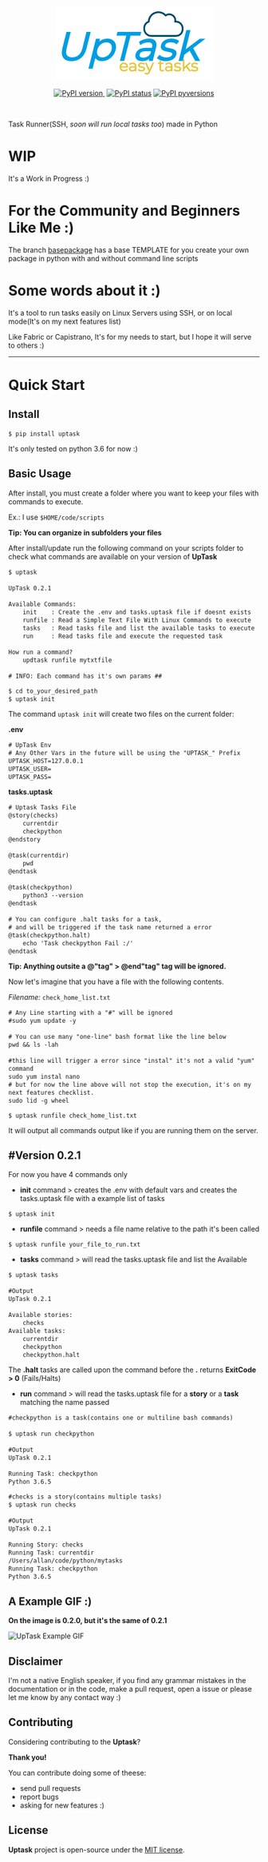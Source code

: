 <p align="center">
<a href="https://github.com/allanfreitas/uptask">
<img src="https://raw.githubusercontent.com/allanfreitas/uptask/master/uptask-logo-small.png"></a></p>

<p align="center">

<a href="https://github.com/allanfreitas/uptask">
    <img src="https://img.shields.io/pypi/v/uptask.svg?style=flat-square" 
    alt="PyPI version">
    </a>

<a href="https://www.python.org/">
    <img src="https://img.shields.io/badge/Made%20with-Python-1f425f.svg" 
    alt=""></a>

<a href="https://pypi.python.org/pypi/uptask/">
    <img src="https://img.shields.io/pypi/status/uptask.svg" 
    alt="PyPI status"></a>


<a href="https://pypi.python.org/pypi/uptask/">
    <img src="https://img.shields.io/pypi/pyversions/uptask.svg" 
    alt="PyPI pyversions"></a>
    
</p>

<p align="center">

<a href="https://github.com/allanfreitas/uptask/blob/master/LICENSE">
    <img src="https://img.shields.io/github/license/allanfreitas/uptask.svg?style=flat-square" 
    alt=""></a>


<a href="https://github.com/allanfreitas/uptask/stargazers">
    <img src="https://img.shields.io/github/stars/allanfreitas/uptask.svg?style=flat-square" 
    alt=""></a>


<a href="https://github.com/allanfreitas/uptask/issues">
    <img src="https://img.shields.io/github/issues/allanfreitas/uptask.svg?style=flat-square" 
    alt=""></a>
</p>



Task Runner(SSH, *soon will run local tasks too*) made in Python

# WIP

It's a Work in Progress :)

# For the Community and Beginners Like Me :)

The branch [basepackage](https://github.com/allanfreitas/uptask/tree/basepackage)
has a base TEMPLATE for you create your own package in python with and without command line scripts

# Some words about it :)

It's a tool to run tasks easily on Linux Servers using SSH,
or on local mode(It's on my next features list)

Like Fabric or Capistrano, It's for my needs to start,
but I hope it will serve to others :)

<hr />

# Quick Start

## Install
```shell
$ pip install uptask
```
It's only tested on python 3.6 for now :)

## Basic Usage
After install, you must create a folder where you want to keep your files with commands to execute.

Ex.: I use ```$HOME/code/scripts```

**Tip: You can organize in subfolders your files** 

After install/update run the following command on your scripts folder to check what commands are available on your version of **UpTask**

```shell
$ uptask

UpTask 0.2.1

Available Commands:
    init    : Create the .env and tasks.uptask file if doesnt exists
    runfile : Read a Simple Text File With Linux Commands to execute
    tasks   : Read tasks file and list the available tasks to execute
    run     : Read tasks file and execute the requested task

How run a command?
    updtask runfile mytxtfile

# INFO: Each command has it's own params ##
```


```shell
$ cd to_your_desired_path
$ uptask init
```
The command ```uptask init``` will create two files on the current folder:

**.env**

```shell
# UpTask Env
# Any Other Vars in the future will be using the "UPTASK_" Prefix
UPTASK_HOST=127.0.0.1
UPTASK_USER=
UPTASK_PASS=
```

**tasks.uptask**

```shell
# Uptask Tasks File
@story(checks)
    currentdir
    checkpython
@endstory

@task(currentdir)
    pwd
@endtask

@task(checkpython)
    python3 --version
@endtask

# You can configure .halt tasks for a task, 
# and will be triggered if the task name returned a error
@task(checkpython.halt)
    echo 'Task checkpython Fail :/'
@endtask
```

**Tip: Anything outsite a @"tag" > @end"tag" tag will be ignored.**


Now let's imagine that you have a file with the following contents.

*Filename:* ```check_home_list.txt ```

```shell
# Any Line starting with a "#" will be ignored
#sudo yum update -y

# You can use many "one-line" bash format like the line below
pwd && ls -lah

#this line will trigger a error since "instal" it's not a valid "yum" command
sudo yum instal nano
# but for now the line above will not stop the execution, it's on my next features checklist.
sudo lid -g wheel
```

```shell
$ uptask runfile check_home_list.txt
```
It will output all commands output like if you are running them on the server.


## #Version 0.2.1

For now you have 4 commands only


- **init** command > creates the .env with default vars and creates the tasks.uptask file with a example list of tasks

```shell
$ uptask init
```

- **runfile** command > needs a file name relative to the path it's been called

```shell 
$ uptask runfile your_file_to_run.txt
```

- **tasks** command > will read the tasks.uptask file and list the Available 

```shell
$ uptask tasks

#Output
UpTask 0.2.1

Available stories:
    checks
Available tasks:
    currentdir
    checkpython
    checkpython.halt
```

The **.halt** tasks are called upon the command before the **.** returns **ExitCode > 0** (Fails/Halts)

- **run** command > will read the tasks.uptask file for a **story** or a **task** matching the name passed 

```shell
#checkpython is a task(contains one or multiline bash commands)
	
$ uptask run checkpython

#Output
UpTask 0.2.1

Running Task: checkpython
Python 3.6.5
```


```shell
#checks is a story(contains multiple tasks)
$ uptask run checks 

#Output
UpTask 0.2.1

Running Story: checks
Running Task: currentdir
/Users/allan/code/python/mytasks
Running Task: checkpython
Python 3.6.5
```

## A Example GIF :)

**On the image is 0.2.0, but it's the same of 0.2.1**

![UpTask Example GIF](https://i.imgur.com/EqYjyvJ.gif)


## Disclaimer
I'm not a native English speaker, 
if you find any grammar mistakes in the documentation or in the code, 
make a pull request, open a issue or please let me know by any contact way :)


## Contributing

Considering contributing to the **Uptask**?

**Thank you!**

You can contribute doing some of theese:
- send pull requests
- report bugs 
- asking for new features :)

## License

**Uptask** project is open-source under the [MIT license](https://opensource.org/licenses/MIT).